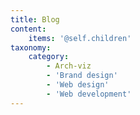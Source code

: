 ```yaml
---
title: Blog
content:
    items: '@self.children'
taxonomy:
    category:
        - Arch-viz
        - 'Brand design'
        - 'Web design'
        - 'Web development'
---
```


